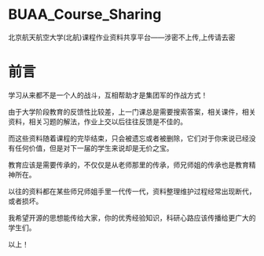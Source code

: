 # BUAA_Course_Sharing
北京航天航空大学(北航)课程作业资料共享平台——涉密不上传,上传请去密

# 前言
学习从来都不是一个人的战斗，互相帮助才是集团军的作战方式！

由于大学阶段教育的反馈性比较差，上一门课总是需要搜索答案，相关课件，相关资料，相关习题的解法，作业上交以后往往反馈是不佳的。

而这些资料随着课程的完毕结束，只会被遗忘或者被删除，它们对于你来说已经没有任何价值，但是对下一届的学生来说却是无价之宝。

教育应该是需要传承的，不仅仅是从老师那里的传承，师兄师姐的传承也是教育精神所在。

以往的资料都在某些师兄师姐手里一代传一代，资料整理维护过程经常出现断代，或者损坏。

我希望开源的思想能传给大家，你的优秀经验知识，科研心路应该传播给更广大的学生们。

以上！
